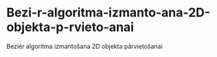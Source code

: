 # Bezi-r-algoritma-izmanto-ana-2D-objekta-p-rvieto-anai
Beziér algoritma izmantošana 2D objekta pārvietošanai
